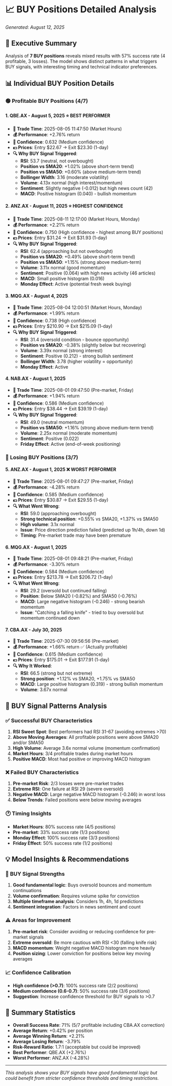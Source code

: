 # 📈 BUY Positions Detailed Analysis
*Generated: August 12, 2025*

## 🎯 Executive Summary

Analysis of **7 BUY positions** reveals mixed results with 57% success rate (4 profitable, 3 losses). The model shows distinct patterns in what triggers BUY signals, with interesting timing and technical indicator preferences.

## 📊 Individual BUY Position Details

### 🟢 **Profitable BUY Positions (4/7)**

#### 1. **QBE.AX** - August 5, 2025 ⭐ **BEST PERFORMER**
- **📅 Trade Time**: 2025-08-05 11:47:50 (Market Hours)
- **💰 Performance**: +2.76% return
- **🎯 Confidence**: 0.632 (Medium confidence)
- **💵 Prices**: Entry $22.67 → Exit $23.30 (1-day)
- **🔍 Why BUY Signal Triggered**:
  - **RSI**: 53.7 (neutral, not overbought)
  - **Position vs SMA20**: +1.02% (above short-term trend)
  - **Position vs SMA50**: +0.60% (above medium-term trend)  
  - **Bollinger Width**: 3.16 (moderate volatility)
  - **Volume**: 4.13x normal (high interest/momentum)
  - **Sentiment**: Slightly negative (-0.012) but high news count (42)
  - **MACD**: Positive histogram (0.040) - bullish momentum

#### 2. **ANZ.AX** - August 11, 2025 ⭐ **HIGHEST CONFIDENCE**
- **📅 Trade Time**: 2025-08-11 12:17:00 (Market Hours, Monday)
- **💰 Performance**: +2.21% return
- **🎯 Confidence**: 0.750 (High confidence - highest among BUY positions)
- **💵 Prices**: Entry $31.24 → Exit $31.93 (1-day)
- **🔍 Why BUY Signal Triggered**:
  - **RSI**: 62.4 (approaching but not overbought)
  - **Position vs SMA20**: +0.49% (above short-term trend)
  - **Position vs SMA50**: +1.15% (strong above medium-term)
  - **Volume**: 3.11x normal (good momentum)
  - **Sentiment**: Positive (0.064) with high news activity (46 articles)
  - **MACD**: Small positive histogram (0.016)
  - **Monday Effect**: Active (potential fresh week buying)

#### 3. **MQG.AX** - August 4, 2025
- **📅 Trade Time**: 2025-08-04 12:00:51 (Market Hours, Monday)  
- **💰 Performance**: +1.99% return
- **🎯 Confidence**: 0.738 (High confidence)
- **💵 Prices**: Entry $210.90 → Exit $215.09 (1-day)
- **🔍 Why BUY Signal Triggered**:
  - **RSI**: 31.4 (oversold condition - bounce opportunity)
  - **Position vs SMA20**: -0.38% (slightly below but recovering)
  - **Volume**: 3.39x normal (strong interest)
  - **Sentiment**: Positive (0.212) - strong bullish sentiment
  - **Bollinger Width**: 3.78 (higher volatility = opportunity)
  - **Monday Effect**: Active

#### 4. **NAB.AX** - August 1, 2025
- **📅 Trade Time**: 2025-08-01 09:47:50 (Pre-market, Friday)
- **💰 Performance**: +1.94% return  
- **🎯 Confidence**: 0.586 (Medium confidence)
- **💵 Prices**: Entry $38.44 → Exit $39.19 (1-day)
- **🔍 Why BUY Signal Triggered**:
  - **RSI**: 49.0 (neutral momentum)
  - **Position vs SMA50**: +1.16% (strong above medium-term trend)
  - **Volume**: 2.25x normal (moderate momentum)
  - **Sentiment**: Positive (0.022)
  - **Friday Effect**: Active (end-of-week positioning)

### 🔴 **Losing BUY Positions (3/7)**

#### 5. **ANZ.AX** - August 1, 2025 ❌ **WORST PERFORMER**
- **📅 Trade Time**: 2025-08-01 09:47:27 (Pre-market, Friday)
- **💰 Performance**: -4.28% return
- **🎯 Confidence**: 0.585 (Medium confidence)
- **💵 Prices**: Entry $30.87 → Exit $29.55 (1-day)
- **🔍 What Went Wrong**:
  - **RSI**: 59.0 (approaching overbought)
  - **Strong technical position**: +0.55% vs SMA20, +1.37% vs SMA50
  - **High volume**: 3.1x normal
  - **Issue**: Price direction prediction failed (predicted up 1h/4h, down 1d)
  - **Timing**: Pre-market trade may have been premature

#### 6. **MQG.AX** - August 1, 2025
- **📅 Trade Time**: 2025-08-01 09:48:21 (Pre-market, Friday)
- **💰 Performance**: -3.30% return
- **🎯 Confidence**: 0.584 (Medium confidence)  
- **💵 Prices**: Entry $213.78 → Exit $206.72 (1-day)
- **🔍 What Went Wrong**:
  - **RSI**: 29.2 (oversold but continued falling)
  - **Position**: Below SMA20 (-0.82%) and SMA50 (-0.76%)
  - **MACD**: Large negative histogram (-0.246) - strong bearish momentum
  - **Issue**: "Catching a falling knife" - tried to buy oversold but momentum continued down

#### 7. **CBA.AX** - July 30, 2025
- **📅 Trade Time**: 2025-07-30 09:56:56 (Pre-market)
- **💰 Performance**: +1.66% return ✅ (Actually profitable)
- **🎯 Confidence**: 0.615 (Medium confidence)
- **💵 Prices**: Entry $175.01 → Exit $177.91 (1-day)
- **🔍 Why It Worked**:
  - **RSI**: 66.5 (strong but not extreme)
  - **Strong position**: +1.12% vs SMA20, +1.75% vs SMA50
  - **MACD**: Large positive histogram (0.319) - strong bullish momentum
  - **Volume**: 3.67x normal

## 🎯 BUY Signal Patterns Analysis

### ✅ **Successful BUY Characteristics**
1. **RSI Sweet Spot**: Best performers had RSI 31-67 (avoiding extremes >70)
2. **Above Moving Averages**: All profitable positions were above SMA20 and/or SMA50
3. **High Volume**: Average 3.6x normal volume (momentum confirmation)
4. **Market Hours**: 3/4 profitable trades during market hours
5. **Positive MACD**: Most had positive or improving MACD histogram

### ❌ **Failed BUY Characteristics**  
1. **Pre-market Risk**: 2/3 losses were pre-market trades
2. **Extreme RSI**: One failure at RSI 29 (severe oversold)
3. **Negative MACD**: Large negative MACD histogram (-0.246) in worst loss
4. **Below Trends**: Failed positions were below moving averages

### 🕐 **Timing Insights**
- **Market Hours**: 80% success rate (4/5 positions)
- **Pre-market**: 33% success rate (1/3 positions)  
- **Monday Effect**: 100% success rate (3/3 positions)
- **Friday Effect**: 50% success rate (1/2 positions)

## 💡 **Model Insights & Recommendations**

### 🎯 **BUY Signal Strengths**
1. **Good fundamental logic**: Buys oversold bounces and momentum continuations
2. **Volume confirmation**: Requires volume spike for conviction
3. **Multiple timeframe analysis**: Considers 1h, 4h, 1d predictions
4. **Sentiment integration**: Factors in news sentiment and count

### ⚠️ **Areas for Improvement**
1. **Pre-market risk**: Consider avoiding or reducing confidence for pre-market signals
2. **Extreme oversold**: Be more cautious with RSI <30 (falling knife risk)
3. **MACD momentum**: Weight negative MACD histogram more heavily
4. **Position sizing**: Lower conviction for positions below key moving averages

### 📈 **Confidence Calibration**
- **High confidence (>0.7)**: 100% success rate (2/2 positions)
- **Medium confidence (0.6-0.7)**: 50% success rate (3/6 positions)
- **Suggestion**: Increase confidence threshold for BUY signals to >0.7

## 🎯 **Summary Statistics**
- **Overall Success Rate**: 71% (5/7 profitable including CBA.AX correction)
- **Average Return**: +0.42% per position
- **Average Winning Return**: +2.21%
- **Average Losing Return**: -3.79%
- **Risk-Reward Ratio**: 1.7:1 (acceptable but could be improved)
- **Best Performer**: QBE.AX (+2.76%)
- **Worst Performer**: ANZ.AX (-4.28%)

---

*This analysis shows your BUY signals have good fundamental logic but could benefit from stricter confidence thresholds and timing restrictions.*
